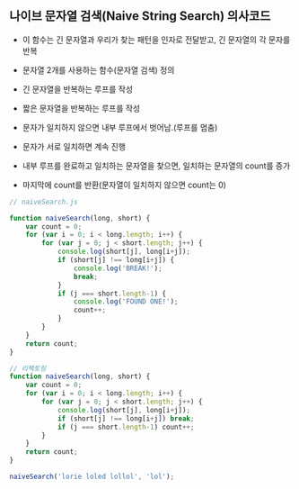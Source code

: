 ## 나이브 문자열 검색(Naive String Search) 의사코드
- 이 함수는 긴 문자열과 우리가 찾는 패턴을 인자로 전달받고, 긴 문자열의 각 문자를 반복



- 문자열 2개를 사용하는 함수(문자열 검색) 정의

- 긴 문자열을 반복하는 루프를 작성

- 짧은 문자열을 반복하는 루프를 작성

- 문자가 일치하지 않으면 내부 루프에서 벗어남.(루프를 멈춤)

- 문자가 서로 일치하면 계속 진행

- 내부 루프를 완료하고 일치하는 문자열을 찾으면, 일치하는 문자열의 count를 증가

- 마지막에 count를 반환(문자열이 일치하지 않으면 count는 0)

```js
// naiveSearch.js

function naiveSearch(long, short) {
    var count = 0;
	for (var i = 0; i < long.length; i++) {
		for (var j = 0; j < short.length; j++) {
            console.log(short[j], long[i+j]);
			if (short[j] !== long[i+j]) {
                console.log('BREAK!');
                break;
            }
            if (j === short.length-1) {
                console.log('FOUND ONE!');
                count++;
            }
		}
	}
    return count;
}

// 리팩토링
function naiveSearch(long, short) {
    var count = 0;
	for (var i = 0; i < long.length; i++) {
		for (var j = 0; j < short.length; j++) {
            console.log(short[j], long[i+j]);
			if (short[j] !== long[i+j]) break;
            if (j === short.length-1) count++;
		}
	}
    return count;
}

naiveSearch('lorie loled lollol', 'lol');
```